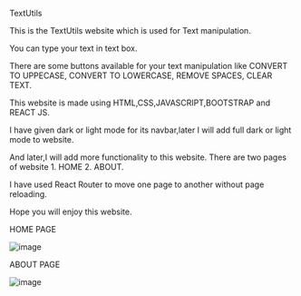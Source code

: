 
TextUtils

This is the TextUtils website which is used for Text manipulation.

You can type your text in text box. 

There are some buttons available for your text manipulation like CONVERT TO UPPECASE, CONVERT TO LOWERCASE, REMOVE SPACES, CLEAR TEXT. 

This website is made using HTML,CSS,JAVASCRIPT,BOOTSTRAP and REACT JS. 

I have given dark or light mode for its navbar,later I will add full dark or light mode to website. 

And later,I will add more functionality to this website. There are two pages of website 1. HOME 2. ABOUT. 

I have used React Router to move one page to another without page reloading. 

Hope you will enjoy this website.

HOME PAGE

![image](https://user-images.githubusercontent.com/82868832/131620314-33321745-3c54-480f-a54b-c69ab6d38ae7.png)

ABOUT PAGE

![image](https://user-images.githubusercontent.com/82868832/131620243-7d732de6-77dc-43fe-b452-78003fcc5f74.png)
